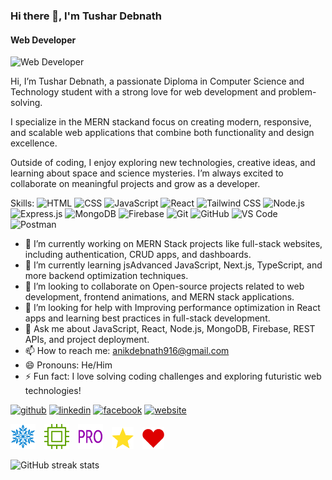 ### Hi there 👋, I'm Tushar Debnath
#### Web Developer
![Web Developer](https://www.logicraysacademy.com/blog/wp-content/uploads/2023/05/MVM1-1.png)

Hi, I’m Tushar Debnath, a passionate Diploma in Computer Science and Technology student with a strong love for web development and problem-solving.

I specialize in the MERN stackand focus on creating modern, responsive, and scalable web applications that combine both functionality and design excellence.

Outside of coding, I enjoy exploring new technologies, creative ideas, and learning about space and science mysteries. I’m always excited to collaborate on meaningful projects and grow as a developer.

Skills:     ![HTML](https://img.shields.io/badge/HTML5-E34F26?style=flat&logo=html5&logoColor=white) ![CSS](https://img.shields.io/badge/CSS3-1572B6?style=flat&logo=css3&logoColor=white) ![JavaScript](https://img.shields.io/badge/JavaScript-F7DF1E?style=flat&logo=javascript&logoColor=black) ![React](https://img.shields.io/badge/React-61DAFB?style=flat&logo=react&logoColor=black) ![Tailwind CSS](https://img.shields.io/badge/Tailwind_CSS-38B2AC?style=flat&logo=tailwind-css&logoColor=white)   ![Node.js](https://img.shields.io/badge/Node.js-339933?style=flat&logo=node.js&logoColor=white) ![Express.js](https://img.shields.io/badge/Express.js-000000?style=flat&logo=express&logoColor=white)   ![MongoDB](https://img.shields.io/badge/MongoDB-47A248?style=flat&logo=mongodb&logoColor=white) ![Firebase](https://img.shields.io/badge/Firebase-FFCA28?style=flat&logo=firebase&logoColor=black)   ![Git](https://img.shields.io/badge/Git-F05032?style=flat&logo=git&logoColor=white) ![GitHub](https://img.shields.io/badge/GitHub-181717?style=flat&logo=github&logoColor=white) ![VS Code](https://img.shields.io/badge/VS_Code-007ACC?style=flat&logo=visual-studio-code&logoColor=white) ![Postman](https://img.shields.io/badge/Postman-FF6C37?style=flat&logo=postman&logoColor=white)

- 🔭 I’m currently working on MERN Stack projects like full-stack websites, including authentication, CRUD apps, and dashboards.   
- 🌱 I’m currently learning jsAdvanced JavaScript, Next.js, TypeScript, and more backend optimization techniques.   
- 👯 I’m looking to collaborate on Open-source projects related to web development, frontend animations, and MERN stack applications.   
- 🤔 I’m looking for help with Improving performance optimization in React apps and learning best practices in full-stack development.   
- 💬 Ask me about JavaScript, React, Node.js, MongoDB, Firebase, REST APIs, and project deployment.   
- 📫 How to reach me: anikdebnath916@gmail.com 
- 😄 Pronouns: He/Him   
- ⚡ Fun fact: I love solving coding challenges and exploring futuristic web technologies! 


[<img src='https://cdn.jsdelivr.net/npm/simple-icons@3.0.1/icons/github.svg' alt='github' height='40'>](https://github.com/https://github.com/Tushar3232)  [<img src='https://cdn.jsdelivr.net/npm/simple-icons@3.0.1/icons/linkedin.svg' alt='linkedin' height='40'>](https://www.linkedin.com/in/www.linkedin.com/in/tushar-debnath-267a58354/)  [<img src='https://cdn.jsdelivr.net/npm/simple-icons@3.0.1/icons/facebook.svg' alt='facebook' height='40'>](https://www.facebook.com/https://www.facebook.com/share/1Eot6decFV/)  [<img src='https://cdn.jsdelivr.net/npm/simple-icons@3.0.1/icons/icloud.svg' alt='website' height='40'>](https://chic-rugelach-160a88.netlify.app/)  

<a href='https://archiveprogram.github.com/'><img src='https://raw.githubusercontent.com/acervenky/animated-github-badges/master/assets/acbadge.gif' width='40' height='40'></a> <a href='https://docs.github.com/en/developers'><img src='https://raw.githubusercontent.com/acervenky/animated-github-badges/master/assets/devbadge.gif' width='40' height='40'></a> <a href='https://github.com/pricing'><img src='https://raw.githubusercontent.com/acervenky/animated-github-badges/master/assets/pro.gif' width='40' height='40'></a> <a href='https://stars.github.com/'><img src='https://raw.githubusercontent.com/acervenky/animated-github-badges/master/assets/starbadge.gif' width='35' height='35'></a> <a href='https://docs.github.com/en/github/supporting-the-open-source-community-with-github-sponsors'><img src='https://raw.githubusercontent.com/acervenky/animated-github-badges/master/assets/sponsorbadge.gif' width='35' height='35'></a> 

![GitHub streak stats](https://streak-stats.demolab.com/?user=https://github.com/Tushar3232)  

